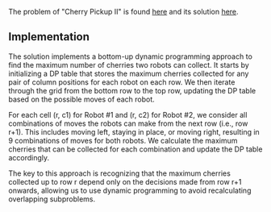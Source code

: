 The problem of "Cherry Pickup II" is found [here](https://leetcode.com/problems/cherry-pickup-ii/) and its solution [here](https://github.com/aurimas13/Solutions-To-Problems/blob/main/LeetCode/Python%20Solutions/Cherry%20Pickup%20II/cherryPickup.py).

## Implementation

The solution implements a bottom-up dynamic programming approach to find the maximum number of cherries two robots can collect. It starts by initializing a DP table that stores the maximum cherries collected for any pair of column positions for each robot on each row. We then iterate through the grid from the bottom row to the top row, updating the DP table based on the possible moves of each robot.

For each cell (r, c1) for Robot #1 and (r, c2) for Robot #2, we consider all combinations of moves the robots can make from the next row (i.e., row r+1). This includes moving left, staying in place, or moving right, resulting in 9 combinations of moves for both robots. We calculate the maximum cherries that can be collected for each combination and update the DP table accordingly.

The key to this approach is recognizing that the maximum cherries collected up to row r depend only on the decisions made from row r+1 onwards, allowing us to use dynamic programming to avoid recalculating overlapping subproblems.
